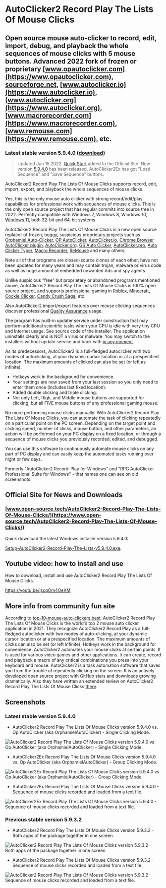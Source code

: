 # AutoClicker2 Record Play The Lists Of Mouse Clicks

## Open source mouse auto-clicker to record, edit, import, debug, and playback the whole sequences of mouse clicks with 5 mouse buttons. Advanced 2022 fork of frozen or proprietary [www.opautoclicker.com](https://www.opautoclicker.com), [sourceforge.net](https://sourceforge.net/projects/orphamielautoclicker/), [www.autoclicker.io](https://www.autoclicker.io), [www.autoclicker.org](https://www.autoclicker.org), [www.macrorecorder.com](https://www.macrorecorder.com), [www.remouse.com](https://www.remouse.com), etc.

### Latest stable version 5.9.4.0 ([download](https://filedn.com/llBp1EbMQML0Hdv9A9SVo6b/Setup-AutoClicker2-Record-Play-The-Lists-v5.9.4.0.exe))

> Updated Jun 15 2022. [Quick Start](https://www.open-source.tech/AutoClicker2-Record-Play-The-Lists-Of-Mouse-Clicks/index.html#QuickStart) added to the Official Site. New version [5.9.4.0]((https://filedn.com/llBp1EbMQML0Hdv9A9SVo6b/Setup-AutoClicker2-Record-Play-The-Lists-v5.9.4.0.exe)) has been released. AutoClicker2Ex has got "Load Sequence" and "Save Sequence" buttons.

AutoClicker2 Record Play The Lists Of Mouse Clicks supports record, edit, import, export, and playback the whole sequences of mouse clicks.

Yes, this is the only mouse auto clicker with strong record/edit/play capabilities for professional work with sequences of mouse clicks.
This is the only open source project that has regular commits into source tree in 2022.
Perfectly compatible with Windows 7, Windows 8, Windows 10, [Windows 11](https://www.microsoft.com/en-us/software-download/windows11), both 32-bit and 64-bit systems.

AutoClicker2 Record Play The Lists Of Mouse Clicks is a new open source replacer of frozen, buggy, suspicious proprietary projects such as
[Orphamiel Auto-Clicker](https://sourceforge.net/projects/orphamielautoclicker/),
[OP AutoClicker](https://www.opautoclicker.com),
[AutoClicker.io](https://autoclicker.io),
[Chrome Browser AutoClicker plugin](https://chrome.google.com/webstore/detail/auto-clicker/cpedeojecpbkcomgcolphimkjdnikbck?hl=en),
[AutoClicker.org](https://www.autoclicker.org),
[GS Auto Clicker](https://gs-auto-clicker.en.softonic.com),
[AutoClicker.pro](https://autoclicker.pro),
[Auto Clicker Typer](https://www.asoftwareplus.com/auto-clicker-typer.html),
[Macro Recorder](https://www.macrorecorder.com),
[ReMouse](https://www.remouse.com) and many others.

Note all of that programs are closed-source clones of each other, have not been updated for
many years and may contain trojan, malware or virus code as well as huge amount of embedded unwanted Ads and spy agents.

Unlike suspicious "free" but proprietary or abandoned programs mentioned above,
AutoClicker2 Record Play The Lists Of Mouse Clicks is 100% open source project, and supports professional gaming in
[Roblox](https://www.roblox.com),
[Minecraft](https://en.wikipedia.org/wiki/Minecraft),
[Cookie Clicker](https://en.wikipedia.org/wiki/Cookie_Clicker),
[Candy Crush Saga](https://en.wikipedia.org/wiki/Candy_Crush_Saga), etc.

Also AutoClicker2 import/export features over mouse clicking sequences discover professional
[Quality Assurance](https://en.wikipedia.org/wiki/Quality_assurance) usage.

The program has built-in updater service under construction that may perform additional scientific tasks when your CPU is idle with very tiny CPU and Internet usage. See source code of the installer. The application uninstalls clearly and is NOT a virus or malware. You may switch to the installers without update service and back with [in any moment](https://github.com/federicadomani/AutoClicker2-Record-Play-The-Lists-Of-Mouse-Clicks/blob/master/Installer/README.md).

As its predecessors, AutoClicker2 is a full-fledged autoclicker with two modes of autoclicking, at your dynamic cursor location or at a prespecified location. The maximum amounts of clicked can also be set (or left as infinite).

* Hotkeys work in the background for convenience.
* Your settings are now saved from your last session so you only need to enter them once (includes last fixed location).
* Added double clicking and triple clicking.
* Not only Left, Righ, and Middle mouse buttons are supported for clicking, but all FIVE mouse buttons of any professional gaming mouse.

No more performing mouse clicks manually!
With AutoClicker2 Record Play The Lists Of Mouse Clicks, you can automate the task of clicking repeatedly on a particular point on the PC screen.
Depending on the target point and clicking speed, number of clicks, mouse button, and other parameters, an action will be performed
on your PC display on a fixed location, or through a sequence of mouse clicks you previously recorded, edited, and debugged.

You can use this software to continuously automate mouse clicks on any part of PC display and can easily keep the automated tasks running over night or few days.

Formerly "AutoClicker2 Record-Play for Windows" and "RPG AutoClicker Professional Suite for Windows" - that names one can see on old screenshots.

## Official Site for News and Downloads

### [www.open-source.tech/AutoClicker2-Record-Play-The-Lists-Of-Mouse-Clicks/](https://www.open-source.tech/AutoClicker2-Record-Play-The-Lists-Of-Mouse-Clicks/)

Quick download the latest Windows installer version 5.9.4.0:

[Setup-AutoClicker2-Record-Play-The-Lists-v5.9.4.0.exe](https://filedn.com/llBp1EbMQML0Hdv9A9SVo6b/Setup-AutoClicker2-Record-Play-The-Lists-v5.9.4.0.exe).

## Youtube video: how to install and use

How to download, install and use AutoClicker2 Record Play The Lists Of Mouse Clicks.

https://youtu.be/jscqOm4OeKM

## More info from community fun site

According to [top-10-mouse-auto-clickers.best](https://top-10-mouse-auto-clickers.best/AutoClicker2-Record-Play-The-Lists-Of-Mouse-Clicks/),
AutoClicker2 Record Play The Lists Of Mouse Clicks is the world's top 2 mouse auto clicker application in 2021.
They recognize AutoClicker2 Record Play as a full-fledged autoclicker with two modes of auto-clicking, at your dynamic cursor location or at a prespecified location. The maximum amounts of clicks can also be set (or left infinite). Hotkeys work in the background for convenience. AutoClicker2 automates your mouse clicks at certain points. It is used for various video games and other applications. It can create, record and playback a macro of any critical combinations you press into your keyboard and mouse. AutoClicker2 is a task automation software that saves you from the trouble of repeatedly clicking on the screen. It is an actively developed open source project with GitHub stars and downloads growing dramatically.
Also they have written
an extended review on AutoClicker2 Record Play The Lists Of Mouse Clicks [there](https://top-10-mouse-auto-clickers.best/AutoClicker2-Record-Play-The-Lists-Of-Mouse-Clicks/).

## Screenshots

### Latest stable version 5.9.4.0

* AutoClicker2 Record Play The Lists Of Mouse Clicks version 5.9.4.0 vs. Op AutoClicker (aka OrphamielAutoClicker) - Single Clicking Mode.

![AutoClicker2 Record Play The Lists Of Mouse Clicks version 5.9.4.0 vs. Op AutoClicker (aka OrphamielAutoClicker) - Single Clicking Mode.](screenshots_new/v5.9.4.0/AutoClicker2_v5.9.4.0.png?raw=true)

* AutoClicker2Ex Record Play The Lists Of Mouse Clicks version 5.9.4.0 vs. Op AutoClicker (aka OrphamielAutoClicker) - Group Clicking Mode.

![AutoClicker2Ex Record Play The Lists Of Mouse Clicks version 5.9.4.0 vs. Op AutoClicker (aka OrphamielAutoClicker) - Group Clicking Mode.](screenshots_new/v5.9.4.0/AutoClicker2Ex_v5.9.4.0.png?raw=true)

* AutoClicker2Ex Record Play The Lists Of Mouse Clicks version 5.9.4.0 - Sequence of mouse clicks recorded and loaded from a text file.

![AutoClicker2Ex Record Play The Lists Of Mouse Clicks version 5.9.4.0 - Sequence of mouse clicks recorded and loaded from a text file.](screenshots_new/v5.9.4.0/AutoClicker2Ex_v5.9.4.0_seq.png?raw=true)

### Previous stable version 5.9.3.2

* AutoClicker2 Record Play The Lists Of Mouse Clicks version 5.9.3.2 - Both apps of the package together in one screen.

![AutoClicker2 Record Play The Lists Of Mouse Clicks version 5.9.3.2 - Both apps of the package together in one screen.](screenshots_new/v5.9.3.1/AutoClicker2_v5.9.3.2.jpg?raw=true)

* AutoClicker2 Record Play The Lists Of Mouse Clicks version 5.9.3.2 - Sequence of mouse clicks recorded and loaded from a text file.

![AutoClicker2 Record Play The Lists Of Mouse Clicks version 5.9.3.2 - Sequence of mouse clicks recorded and loaded from a text file.](screenshots_new/v5.9.3.1/AutoClicker2-v5.9.3.2-sequence.jpg?raw=true)
